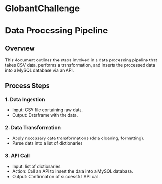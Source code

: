 # GlobantChallenge

# Data Processing Pipeline

## Overview

This document outlines the steps involved in a data processing pipeline that takes CSV data, performs a transformation, and inserts the processed data into a MySQL database via an API.

## Process Steps

### 1. Data Ingestion

- Input: CSV file containing raw data.
- Output: Dataframe with the data.

### 2. Data Transformation

- Apply necessary data transformations (data cleaning, formatting).
- Parse data into a list of dictionaries

### 3. API Call

- Input: list of dictionaries
- Action: Call an API to insert the data into a MySQL database.
- Output: Confirmation of successful API call.